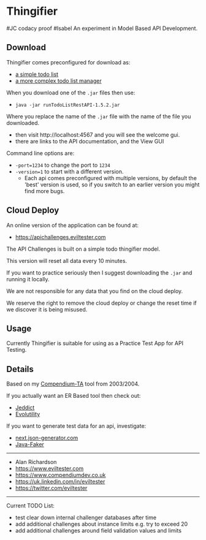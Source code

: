 # Thingifier
#JC codacy proof
#Isabel 
An experiment in Model Based API Development.

## Download

Thingifier comes preconfigured for download as:

- [a simple todo list](https://github.com/eviltester/thingifier/releases/download/v1.5.2/runTodoListRestAPI-1.5.2.jar)
- [a more complex todo list manager](https://github.com/eviltester/thingifier/releases/download/v1.5.2/runTodoManagerRestAPI-1.5.2.jar)

When you download one of the `.jar` files then use:

- `java -jar runTodoListRestAPI-1.5.2.jar`

Where you replace the name of the `.jar` file with the name of the file you downloaded.

- then visit http://localhost:4567 and you will see the welcome gui.
- there are links to the API documentation, and the View GUI

Command line options are:

- `-port=1234` to change the port to `1234`
- `-version=1` to start with a different version.
    - Each api comes preconfigured with multiple versions, by default the 'best' version is used, so if you switch to an earlier version you might find more bugs.

## Cloud Deploy

An online version of the application can be found at:

- https://apichallenges.eviltester.com

The API Challenges is built on a simple todo thingifier model.

This version will reset all data every 10 minutes.

If you want to practice seriously then I suggest downloading the `.jar` and running it locally.

We are not responsible for any data that you find on the cloud deploy.

We reserve the right to remove the cloud deploy or change the reset time if we discover it is being misused.

## Usage

Currently Thingifier is suitable for using as a Practice Test App for API Testing.
    
## Details

Based on my [Compendium-TA](https://www.compendiumdev.co.uk/page.php?title=compendiumta) tool from 2003/2004.

If you actually want an ER Based tool then check out:

- [Jeddict](https://jeddict.github.io/)
- [Evolutility](http://www.evolutility.org/index.aspx)

If you want to generate test data for an api, investigate:

- [next.json-generator.com](https://next.json-generator.com/)
- [Java-Faker](https://github.com/DiUS/java-faker)

---

- Alan Richardson
- https://www.eviltester.com
- https://www.compendiumdev.co.uk
- https://uk.linkedin.com/in/eviltester
- https://twitter.com/eviltester

---

Current TODO List:

- test clear down internal challenger databases after time
- add additional challenges about instance limits e.g. try to exceed 20
- add additional challenges around field validation values and limits
  
